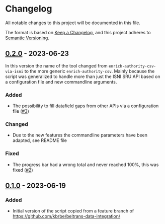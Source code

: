 # Changelog

All notable changes to this project will be documented in this file.

The format is based on [Keep a Changelog](https://keepachangelog.com/en/1.0.0/),
and this project adheres to [Semantic Versioning](https://semver.org/spec/v2.0.0.html).


## [0.2.0] - 2023-06-23

In this version the name of the tool changed from `enrich-authority-csv-via-isni` to the more generic `enrich-authority-csv`.
Mainly because the script was generalized to handle more than just the ISNI SRU API based on a configuration file and new commandline arguments.

### Added

- The possibility to fill datafield gaps from other APIs via a configuration file ([#3](https://github.com/kbrbe/enrich-authority-csv/issues/3))

### Changed

- Due to the new features the commandline parameters have been adapted, see README file

### Fixed

- The progress bar had a wrong total and never reached 100%, this was fixed ([#2](https://github.com/kbrbe/enrich-authority-csv/issues/2))

## [0.1.0] - 2023-06-19

### Added

- Initial version of the script copied from a feature branch of https://github.com/kbrbe/beltrans-data-integration/

[0.1.0]: https://github.com/kbrbe/enrich-authority-csv/releases/tag/v0.1.0
[0.2.0]: https://github.com/kbrbe/enrich-authority-csv/compare/v0.1.0...v0.2.0
